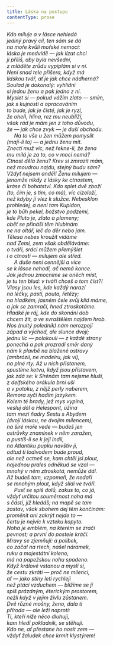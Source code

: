 ```yaml
---
title: Láska na postupu
contentType: prose
---
```


_Kdo miluje a v lásce nehledá  
jediný pravý cíl, ten sám se dá  
na moře kvůli mořské nemoci:  
láska je medvídě — jak lízat chci  
ji příliš, aby byla nevšední,  
z mláděte zrůdu vypiplám si v ní.  
Není snad tele příšera, když má  
lidskou tvář, ať je jak chce nádherná?  
Soulad je dokonalý: vyhlídni  
si jednu ženu a pak jedno z ní.  
Myslet si — pokud vážím zlato — smím,  
jak s kujností a opracováním  
to bude, jak je čisté, jak je ryzí,  
že oheň, hlína, rez mu neublíží,  
však rád je mám jen z toho důvodu,  
že — jak chce zvyk — je duší obchodu.  
     Na to vše u žen můžem pomyslit  
(mají-li to) — a jednu ženu mít.  
Znectí muž víc, než řekne-li, že žena  
mu milá je za to, co v moci nemá?  
Ctnost dělá ženu? Krev si zmrazit mám,  
než moudrou najdu, stejný budu sám?  
Vždyť nejsem anděl! Ženu milujem —  
jenomže nikdy z lásky ke ctnostem,  
kráse či bohatství. Kdo splet dvě zboží  
(to, čím je, s tím, co má), víc cizoloží,  
než kdyby jí vlez k služce. Nebesklon  
prohledej, a není tam Kupidon,  
je to bůh pekel, božstvo podzemí,  
kde Pluto je, zlato a plameny;  
oběť se přináší těm hlubinám  
ne na oltář, leč do děr nebo jam.  
Tělesa nebes kroužit vídáme  
nad Zemí, zem však obděláváme:  
o tváři, srdci můžem přemýšlet  
i o ctnosti — milujem ale střed.  
     A duše není cennější a více  
se k lásce nehodí, ač nemá konce.  
Jak jednou zmocníme se oněch míst,  
je tu ten blud: v tváři chceš o tom číst?!  
Vlasy jsou les, kde každý narazí  
na léčky, pasti, pouta, řetězy;  
na hladkém, jasném čele svůj klid máme,  
a jak se zamračí, hned ztroskotáme.  
Hladké je ráj, kde do skonání dob  
chcem žít, a ve svraštělém najdem hrob.  
Nos (nultý poledník) nám nerozpojí  
západ a východ, ale slunce dvojí;  
jednu líc — polokouli — z každé strany  
ponechá a pak prozradí směr daný  
nám k plavbě na blažené ostrovy  
(ambrózii, ne madeiru, jak ví),  
na plné rty. Až u nich přistanem,  
spustíme kotvu, když jsou přístavem,  
jak zdá se: k Sirénám tam nejsme hluší,  
z delfského orákula brní uši  
a v potoku, z nějž perly naberem,  
Remora syčí hadím jazykem.  
Kolem té brady, jež mys vypíná,  
vesluj dál a Helespont, úžina  
tam mezi ňadry Sestu s Abydem  
(dvojí láskou, ne dvojím milencem),  
na širé moře vede — budeš jen  
ostrůvky znamínek v něm zaražen,  
a pustíš-li se k její Indii,  
na Atlantiku pupku navštiv ji,  
odtud ti lodivodem bude proud,  
ale než octneš se, kam chtěl jsi plout,  
najednou prales odněkud se vzal —  
mnohý v něm ztroskotá, nemůže dál.  
Až budeš tam, vzpomeň, že nedaří  
se mnohým plout, když slídí ve tváři.  
     Pusť se spíš dolů, zakus to, co já,  
vždyť určitou souměrnost noha má  
s částí, již hledáš; na mapě se tam  
zastav, však sbohem dej těm končinám:  
proměnit ani zakrýt nejde to —  
čertu je nejvíc k vzteku kopyto.  
Noha je emblém, na kterém se zračí  
pevnost; a první do postele kráčí.  
Mravy se zjemňují: a polibek,  
co začal na rtech, našel náramek,  
ruku a majestátní koleno,  
má na papežskou nohu spadeno.  
Když králové vstanou a myslí si,  
že cestu zkrátí — proč ne milenci,  
ať — jako stíny letí rychleji  
než ptáci vzduchem — blížíme se jí  
spíš prázdným, éterickým prostorem,  
nežli když v jejím živlu zůstanem.  
Dvě různé mošny, ženo, dala ti  
příroda — ale leží naproti:  
Ti, kteří níže něco dluhují,  
kam hledí pokladník, se stěhují.  
Kdo ne, ať přestane ho nosit zem —  
vždyť žaludek chce krmit klystýrem!_
